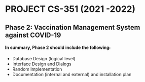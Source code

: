 # PROJECT CS-351 (2021 -2022) 
## Phase 2: Vaccination Management System against COVID-19

#### In summary, Phase 2 should include the following:

- Database Design (logical level)
- Interface Design and Dialogs
- Random Implementation
- Documentation (internal and external) and installation plan
